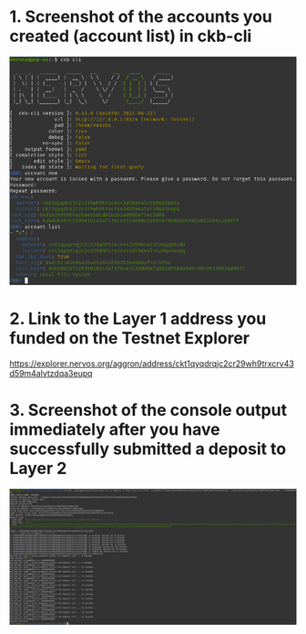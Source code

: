 # 1. Screenshot of the accounts you created (account list) in ckb-cli

![Account creation](images/account_new.png)

# 2. Link to the Layer 1 address you funded on the Testnet Explorer

https://explorer.nervos.org/aggron/address/ckt1qyqdrqjc2cr29wh9trxcrv43d59m4alvtzdqa3eupq

# 3. Screenshot of the console output immediately after you have successfully submitted a deposit to Layer 2

![Deposit](images/deposit.png)
